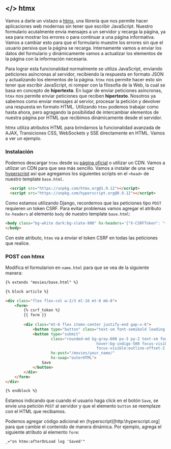 ## </> htmx 

Vamos a darle un vistazo a [htmx](http:\\htmx.org), una librería que nos permite hacer
aplicaciones web modernas sin tener que escribir JavaScript. Nuestro formulario acutalmente 
envía mensajes a un servidor y recarga la página, ya sea para mostrar los errores o para continuar 
a una página informativa. Vamos a cambiar esto para que el formulario muestre los errores sin 
que el usuario persiva que la página se recarga. Internamente vamos a enviar los datos del formulario
y dinámicamente vamos a actualizar los elementos de la página con la información necesaria.

Para lograr esta funcionalidad normalmente se utiliza JavaScript, enviando peticiones asíncronas al servidor,
recibiendo la respuesta en formato JSON y actualizando los elementos de la página. `htmx` nos permite hacer esto sin tener
que escribir JavaScript, ni romper con la filosofía de la Web, la cual se basa en concepto de **hipertexto**.
En lugar de enviar peticiones asíncronas, `htmx` nos permite enviar peticiones que reciben **hipertexto**. 
Nosotros ya sabemos como enviar mensajes al servior, procesar la petición y devolver una respuesta en formato HTML. 
Utilizando `htmx` podemos trabajar como hasta ahora, pero agragando la posibilidad de intercambiar 
elementos de nuestra página por HTML que recibimos dinámicamente desde el servidor. 

htmx utiliza atributos HTML para brindarnos la funcionalidad avanzada de AJAX,
Transiciones CSS, WebSockets y SSE directamente en HTML. Vamos a ver un ejemplo. 

### Instalación

Podemos descargar `htmx` desde su [página oficial](http://htmx.org) o utilizar
un CDN. Vamos a utilizar un CDN para que sea más sencillo. Vamos a instalar de
una vez [hyperscript](http:\\hyperscript.org) así que agregamos los siguientes scripts en el `<head>`
de nuestro template `base.html`.

```html
  <script src="https://unpkg.com/htmx.org@1.9.12"></script>
  <script src="https://unpkg.com/hyperscript.org@0.9.12"></script>
```

Como estamos utilizando Django, recordemos que las peticiones tipo `POST` requieren un token CSRF. Para evitar problemas
vamos agregar el atributo `hx-headers` al elemento `body` de nuestro template `base.html`: 

```html
<body class="bg-white dark:bg-slate-900" hx-headers='{"X-CSRFToken": "{{ csrf_token }}"}'>
</body>
```
Con este atributo, `htmx` va a enviar el token CSRF en todas las peticiones que realice.

### POST con htmx

Modifica el formularion en `name.html` para que se vea de la siguiente manera:
```html
{% extends "movies/base.html" %}

{% block article %}

<div class="flex flex-col w-2/3 ml-16 mt-8 mb-8">
    <form>
        {% csrf_token %}
        {{ form }}
        
        <div class="mt-6 flex items-center justify-end gap-x-6">
            <button type="button" class="text-sm font-semibold leading-6 text-gray-900">Cancel</button>
            <button type="submit" 
                    class="rounded-md bg-gray-600 px-3 py-2 text-sm font-semibold text-white shadow-sm 
                                        hover:bg-indigo-500 focus-visible:outline focus-visible:outline-2 
                                        focus-visible:outline-offset-2 focus-visible:outline-indigo-600"
                    hx-post="/movies/your_name/" 
                    hx-swap="outerHTML">
                Save
            </button>
        </div> 
    </form>
</div>

{% endblock %}
```
Estamos indicando que cuando el usuario haga click en el botón `Save`, se envíe una petición `POST` al servidor y 
que el elemento `button` se reemplaze con el HTML que recibamos. 

Podemos agregar código adicional en (hyperscript)[http:\\hyperscript.org] para
que cambie el contenido de manera dinámica. Por ejemplo, agrega el siguiente
atributo al elemento `form`: 

```html
_="on htmx:afterOnLoad log 'Saved'"
```


